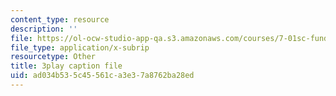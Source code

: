 ```yaml
---
content_type: resource
description: ''
file: https://ol-ocw-studio-app-qa.s3.amazonaws.com/courses/7-01sc-fundamentals-of-biology-fall-2011/ad034b535c45561ca3e37a8762ba28ed_MqNq9S1_Ct8.vtt
file_type: application/x-subrip
resourcetype: Other
title: 3play caption file
uid: ad034b53-5c45-561c-a3e3-7a8762ba28ed
---
```

